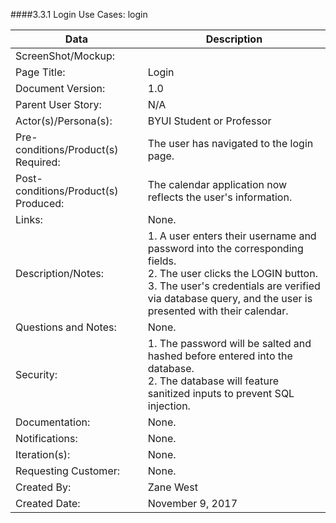 ####3.3.1   Login Use Cases: login 



| Data | Description |
| --- |--- |
| ScreenShot/Mockup: | |
| Page Title: | Login |
| Document Version:| 1.0|
| Parent User Story:| N/A|
| Actor(s)/Persona(s): | BYUI Student or Professor|
| Pre-conditions/Product(s) Required: | The user has navigated to the login page.|
| Post-conditions/Product(s) Produced: | The calendar application now reflects the user's information.|
| Links: | None.|
| Description/Notes:| 1. A user enters their username and password into the corresponding fields. <br> 2. The user clicks the LOGIN button. <br> 3. The user's credentials are verified via database query, and the user is presented with their calendar.|
| Questions and Notes:| None.|
| Security: | 1. The password will be salted and hashed before entered into the database. <br> 2. The database will feature sanitized inputs to prevent SQL injection.  |
| Documentation: | None.|
| Notifications: | None.|
| Iteration(s): | None.|
| Requesting Customer:| None.|
| Created By:| Zane West|
| Created Date:| November 9, 2017|

